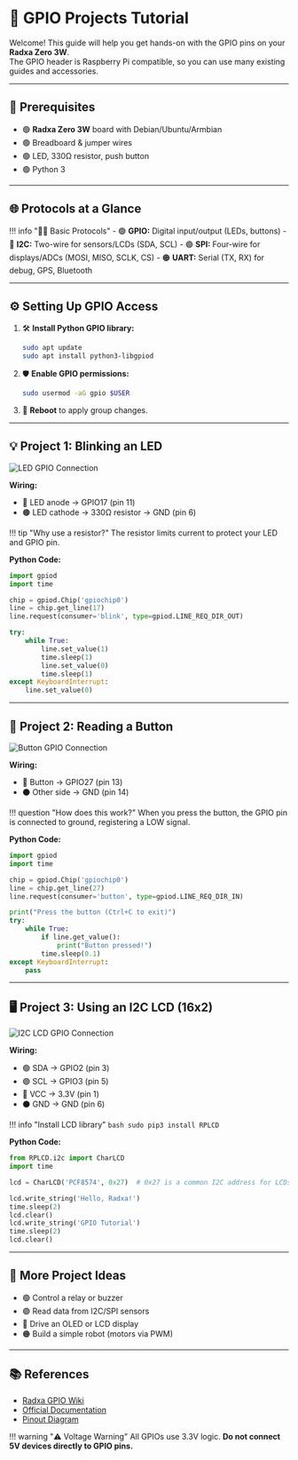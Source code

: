 # 🚦 GPIO Projects Tutorial

Welcome! This guide will help you get hands-on with the GPIO pins on your **Radxa Zero 3W**.  
The GPIO header is Raspberry Pi compatible, so you can use many existing guides and accessories.

---

## 🧰 Prerequisites

- 🟢 **Radxa Zero 3W** board with Debian/Ubuntu/Armbian
- 🟢 Breadboard & jumper wires
- 🟢 LED, 330Ω resistor, push button
- 🟢 Python 3

---

## 🌐 Protocols at a Glance

!!! info "🧑‍💻 Basic Protocols"
    - 🟢 **GPIO:** Digital input/output (LEDs, buttons)
    - 🔵 **I2C:** Two-wire for sensors/LCDs (SDA, SCL)
    - 🟣 **SPI:** Four-wire for displays/ADCs (MOSI, MISO, SCLK, CS)
    - 🟠 **UART:** Serial (TX, RX) for debug, GPS, Bluetooth

---

## ⚙️ Setting Up GPIO Access

1. 🛠️ **Install Python GPIO library:**
    ```bash
    sudo apt update
    sudo apt install python3-libgpiod
    ```
2. 🛡️ **Enable GPIO permissions:**
    ```bash
    sudo usermod -aG gpio $USER
    ```
3. 🔄 **Reboot** to apply group changes.

---

## 💡 Project 1: Blinking an LED

![LED GPIO Connection](img/gpio_led_connection.png)

**Wiring:**  
- 🔴 LED anode → GPIO17 (pin 11)  
- 🟤 LED cathode → 330Ω resistor → GND (pin 6)

!!! tip "Why use a resistor?"
    The resistor limits current to protect your LED and GPIO pin.

**Python Code:**  
```python
import gpiod
import time

chip = gpiod.Chip('gpiochip0')
line = chip.get_line(17)
line.request(consumer='blink', type=gpiod.LINE_REQ_DIR_OUT)

try:
    while True:
        line.set_value(1)
        time.sleep(1)
        line.set_value(0)
        time.sleep(1)
except KeyboardInterrupt:
    line.set_value(0)
```

---

## 🔘 Project 2: Reading a Button

![Button GPIO Connection](img/gpio_button_connection.png)

**Wiring:**  
- 🔵 Button → GPIO27 (pin 13)  
- ⚫ Other side → GND (pin 14)

!!! question "How does this work?"
    When you press the button, the GPIO pin is connected to ground, registering a LOW signal.

**Python Code:**  
```python
import gpiod
import time

chip = gpiod.Chip('gpiochip0')
line = chip.get_line(27)
line.request(consumer='button', type=gpiod.LINE_REQ_DIR_IN)

print("Press the button (Ctrl+C to exit)")
try:
    while True:
        if line.get_value():
            print("Button pressed!")
        time.sleep(0.1)
except KeyboardInterrupt:
    pass
```

---

## 🖥️ Project 3: Using an I2C LCD (16x2)

![I2C LCD GPIO Connection](img/gpio_i2c_lcd_connection.png)

**Wiring:**  
- 🟢 SDA → GPIO2 (pin 3)  
- 🟣 SCL → GPIO3 (pin 5)  
- 🔴 VCC → 3.3V (pin 1)  
- ⚫ GND → GND (pin 6)

!!! info "Install LCD library"
    ```bash
    sudo pip3 install RPLCD
    ```

**Python Code:**  
```python
from RPLCD.i2c import CharLCD
import time

lcd = CharLCD('PCF8574', 0x27)  # 0x27 is a common I2C address for LCDs

lcd.write_string('Hello, Radxa!')
time.sleep(2)
lcd.clear()
lcd.write_string('GPIO Tutorial')
time.sleep(2)
lcd.clear()
```

---

## 🚀 More Project Ideas

- 🟢 Control a relay or buzzer
- 🟣 Read data from I2C/SPI sensors
- 🔵 Drive an OLED or LCD display
- 🟠 Build a simple robot (motors via PWM)

---

## 📚 References

- [Radxa GPIO Wiki](https://wiki.radxa.com/Zero3/dev/libgpiod)
- [Official Documentation](https://docs.radxa.com/en/zero/zero3)
- [Pinout Diagram](hardware-pinout.md)

!!! warning "⚠️ Voltage Warning"
    All GPIOs use 3.3V logic. **Do not connect 5V devices directly to GPIO pins.**